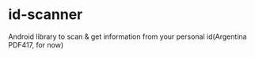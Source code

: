 # id-scanner
Android library to scan &amp; get information from your personal id(Argentina PDF417, for now)
